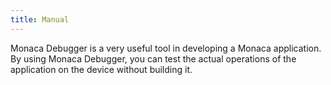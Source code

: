 ```yaml
---
title: Manual
---
```


Monaca Debugger is a very useful tool in developing a Monaca
application. By using Monaca Debugger, you can test the actual
operations of the application on the device without building it.
